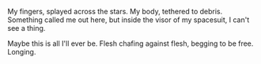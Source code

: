 My fingers, splayed across the stars.
My body, tethered to debris.
Something called me out here, but inside the visor of my spacesuit, I can't see a thing.

Maybe this is all I'll ever be. 
Flesh chafing against flesh, begging to be free.
Longing.

